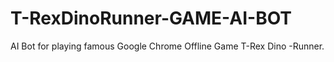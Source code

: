 # T-RexDinoRunner-GAME-AI-BOT
AI Bot for playing famous Google Chrome Offline Game T-Rex Dino -Runner.
